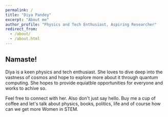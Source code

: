```yaml
---
permalink: /
title: "Diya Pandey"
excerpt: "About me"
author_profile: "Physics and Tech Enthusiast, Aspiring Researcher"
redirect_from: 
  - /about/
  - /about.html
---
```



## Namaste!
Diya is a keen physics and tech enthusiast. She loves to dive deep into the vastness of cosmos and hope to explore more about it through quantum computing. She hopes to provide equiatble opportunities for everyone and works to achive so. 

Feel free to connect with her. Also don't just say hello. Buy me a cup of coffee and let's talk about physics, books, politics, life and of course how can we get more Women in STEM. 
